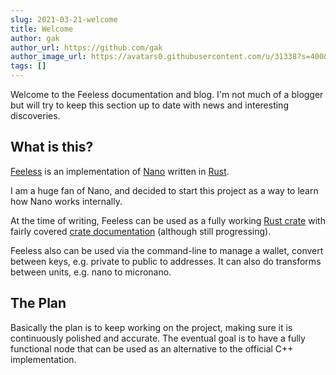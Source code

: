 ```yaml
---
slug: 2021-03-21-welcome
title: Welcome
author: gak
author_url: https://github.com/gak
author_image_url: https://avatars0.githubusercontent.com/u/31338?s=400&v=4
tags: []
---
```


Welcome to the Feeless documentation and blog. I'm not much of a blogger but will try to keep this section up
to date with news and interesting discoveries.

## What is this?

[Feeless](https://feeless.dev/) is an implementation of [Nano](https://nano.org/) written in [Rust](https://www.rust-lang.org/).

I am a huge fan of Nano, and decided to start this project as a way to learn how Nano works internally.

At the time of writing, Feeless can be used as a fully working [Rust crate](https://crates.io/feeless) with fairly covered [crate documentation](https://docs.rs/feeless/) (although still progressing).

Feeless also can be used via the command-line to manage a wallet, convert between keys, e.g. private to public to addresses. It can also do transforms between units, e.g. nano to micronano.

## The Plan

Basically the plan is to keep working on the project, making sure it is continuously polished and accurate. The eventual goal is to have a fully functional node that can be used as an alternative to the official C++ implementation.